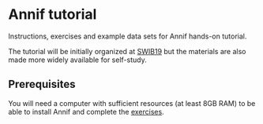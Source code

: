 # Annif tutorial

Instructions, exercises and example data sets for Annif hands-on tutorial.

The tutorial will be initially organized at [SWIB19](http://swib.org/swib19/programme.html) but the materials are also made more widely available for self-study.

## Prerequisites

You will need a computer with sufficient resources (at least 8GB RAM) to be able to install Annif and complete the [exercises](exercises).
